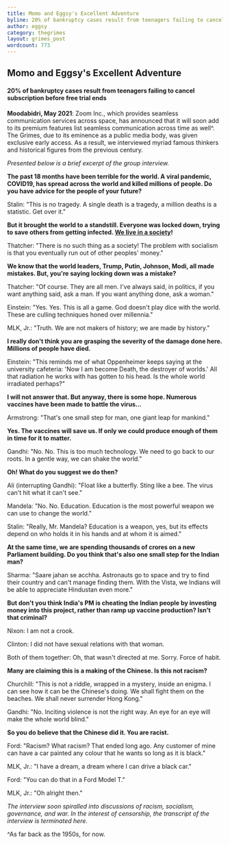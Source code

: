 ```yaml
---
title: Momo and Eggsy's Excellent Adventure
byline: 20% of bankruptcy cases result from teenagers failing to cancel subscription before free trial ends
author: eggsy
category: thegrimes
layout: grimes_post
wordcount: 773
---
```

## Momo and Eggsy's Excellent Adventure

#### 20% of bankruptcy cases result from teenagers failing to cancel subscription before free trial ends

**Moodabidri, May 2021**: Zoom Inc., which provides seamless communication services across space, has announced that it will soon add to its premium features list seamless communication across time as well^. The Grimes, due to its eminence as a public media body, was given exclusive early access. As a result, we interviewed myriad famous thinkers and historical figures from the previous century. 

*Presented below is a brief excerpt of the group interview.*

**The past 18 months have been terrible for the world. A viral pandemic, COVID19, has spread across the world and killed millions of people. Do you have advice for the people of your future?**

Stalin: "This is no tragedy. A single death is a tragedy, a million deaths is a statistic. Get over it."

**But it brought the world to a standstill. Everyone was locked down, trying to save others from getting infected. [We live in a society](https://youtu.be/LHhbdXCzt_A)!**

Thatcher: "There is no such thing as a society! The problem with socialism is that you eventually run out of other peoples' money."

**We know that the world leaders, Trump, Putin, Johnson, Modi, all made mistakes. But, you're saying locking down was a mistake?**

Thatcher: "Of course. They are all men. I've always said, in politics, if you want anything said, ask a man. If you want anything done, ask a woman."

Einstein: "Yes. Yes. This is all a game. God doesn't play dice with the world. These are culling techniques honed over millennia."

MLK, Jr.: "Truth. We are not makers of history; we are made by history."

**I really don't think you are grasping the severity of the damage done here. Millions of people have died.**

Einstein: "This reminds me of what Oppenheimer keeps saying at the university cafeteria: 'Now I am become Death, the destroyer of worlds.' All that radiation he works with has gotten to his head. Is the whole world irradiated perhaps?"

**I will not answer that. But anyway, there is some hope. Numerous vaccines have been made to battle the virus...**

Armstrong: "That's one small step for man, one giant leap for mankind."

**Yes. The vaccines will save us. If only we could produce enough of them in time for it to matter.**

Gandhi: "No. No. This is too much technology. We need to go back to our roots. In a gentle way, we can shake the world."

**Oh! What do you suggest we do then?**

Ali (interrupting Gandhi): "Float like a butterfly. Sting like a bee. The virus can't hit what it can't see."

Mandela: "No. No. Education. Education is the most powerful weapon we can use to change the world."

Stalin: "Really, Mr. Mandela? Education is a weapon, yes, but its effects depend on who holds it in his hands and at whom it is aimed."

**At the same time, we are spending thousands of crores on a new Parliament building. Do you think that's also one small step for the Indian man?**

Sharma: "Saare jahan se acchha. Astronauts go to space and try to find their country and can't manage finding them. With the Vista, we Indians will be able to appreciate Hindustan even more."

**But don't you think India's PM is cheating the Indian people by investing money into this project, rather than ramp up vaccine production? Isn't that criminal?**

Nixon: I am not a crook.

Clinton: I did not have sexual relations with that woman.

Both of them together: Oh, that wasn't directed at me. Sorry. Force of habit.

**Many are claiming this is a making of the Chinese. Is this not racism?**

Churchill: "This is not a riddle, wrapped in a mystery, inside an enigma. I can see how it can be the Chinese's doing. We shall fight them on the beaches. We shall never surrender Hong Kong."

Gandhi: "No. Inciting violence is not the right way. An eye for an eye will make the whole world blind."

**So you do believe that the Chinese did it. You are racist.**

Ford: "Racism? What racism? That ended long ago. Any customer of mine can have a car painted any colour that he wants so long as it is black."

MLK, Jr.: "I have a dream, a dream where I can drive a black car."

Ford: "You can do that in a Ford Model T."

MLK, Jr.: "Oh alright then."

*The interview soon spiralled into discussions of racism, socialism, governance, and war. In the interest of censorship, the transcript of the interview is terminated here.*

^As far back as the 1950s, for now. 
